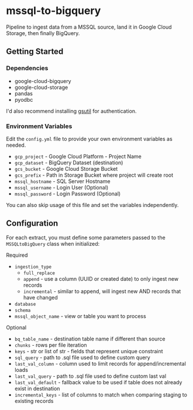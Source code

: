 # mssql-to-bigquery

Pipeline to ingest data from a MSSQL source, land it in Google Cloud Storage, then finally BigQuery. 

## Getting Started

### Dependencies

- google-cloud-bigquery
- google-cloud-storage
- pandas
- pyodbc

I'd also recommend installing [gsutil](https://cloud.google.com/storage/docs/gsutil) for authentication. 

### Environment Variables

Edit the `config.yml` file to provide your own environment variables as needed. 

- `gcp_project` - Google Cloud Platform - Project Name
- `gcp_dataset` - BigQuery Dataset (destination)
- `gcs_bucket` - Google Cloud Storage Bucket
- `gcs_prefix` - Path in Storage Bucket where project will create root
- `mssql_hostname` - SQL Server Hostname
- `mssql_username` - Login User (Optional)
- `mssql_password` - Login Password (Optional)

You can also skip usage of this file and set the variables independently. 

## Configuration

For each extract, you must define some parameters passed to the `MSSQLtoBigQuery` class when initialized: 

Required
- `ingestion_type`
  - `full_replace`
  - `append` - use a column (UUID or created date) to only ingest new records
  - `incremental` - similar to append, will ingest new AND records that have changed
- `database`
- `schema`
- `mssql_object_name` - view or table you want to process

Optional
- `bq_table_name` - destination table name if different than source
- `chunks` - rows per file iteration
- `keys` - str or list of str - fields that represent unique constraint
- `sql_query` - path to .sql file used to define custom query
- `last_val_column` - column used to limit records for append/incremental loads
- `last_val_query` - path to .sql file used to define custom last val
- `last_val_default` - fallback value to be used if table does not already exist in destination
- `incremental_keys` - list of columns to match when comparing staging to existing records
  
